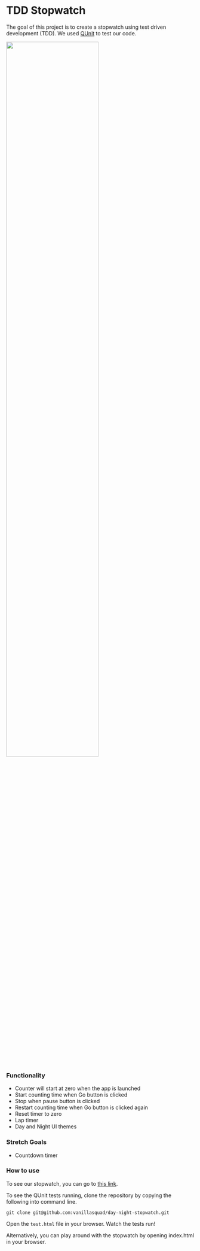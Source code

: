 # TDD Stopwatch

The goal of this project is to create a stopwatch using test driven development (TDD).
We used [QUnit](https://qunitjs.com/) to test our code.

<img src="https://cloud.githubusercontent.com/assets/1287388/12675094/c4fea8d4-c67f-11e5-8f4e-c7154df74f92.png" width=70%/>


### Functionality
* Counter will start at zero when the app is launched
* Start counting time when Go button is clicked
* Stop when pause button is clicked
* Restart counting time when Go button is clicked again
* Reset timer to zero
* Lap timer
* Day and Night UI themes

### Stretch Goals
* Countdown timer

### How to use
To see our stopwatch, you can go to [this link](http://vanillasquad.github.io/day-night-stopwatch/).

To see the QUnit tests running, clone the repository by copying the following
into command line.

```
git clone git@github.com:vanillasquad/day-night-stopwatch.git
```

Open the `test.html` file in your browser. Watch the tests run!

Alternatively, you can play around with the stopwatch by opening index.html in
your browser.
